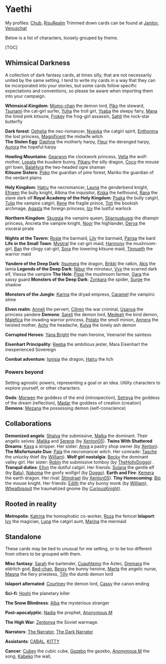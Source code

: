 # Yaethi

My profiles: [Chub](https://chub.ai/users/Yaethi), [RisuRealm](https://realm.risuai.net/creator/yaethi)
Trimmed down cards can be found at [Janitor](https://janitorai.com/profiles/f17f69b6-35e9-4340-af27-c5bb9e51d4d1_profile-of-yaethi), [Venuschat](https://venuschat.ai/profiles/c32aeecf-f0d2-458b-a9bf-8ab16e4c4425_profile-of-yaethi) 

Below is a list of characters, loosely grouped by theme.

[TOC]

## Whimsical Darkness

A collection of dark fantasy cards, at times silly, that are not necessarily united by the same setting. I tend to write my cards in a way that they can be incorporated into your stories, but some cards follow specific expectations and conventions, so please be aware when importing them into your campaign.

**Whimsical Kingdom**: [Momo-chan](whimsical_kingdom/Momo-chan.png) the demon lord, [Piko](whimsical_kingdom/Piko.png) the steward, [Tsunami](whimsical_kingdom/Tsunami.png) the cat-girl surfer, [Yuha](whimsical_kingdom/Yuha.png) the troll girl, [Ysaba](whimsical_kingdom/Ysaba.png) the sleepy fairy, [Mana](whimsical_kingdom/Mana.png) the timid pink kitsune, [Frokey](whimsical_kingdom/Frokey.png) the frog-girl assassin, [Sahti](whimsical_kingdom/Sahti.png) the rock-star butterfly

**Dark forest**: [Ophelia](dark_forest/Ophelia.png) the nec-romancer, [Nyavka](dark_forest/Nyavka.png) the catgirl spirit, [Enthonina](Enthonina.png) the lost princess, [Magnificent](Magnificent.png) the midwife witch  
**The Stolen Egg**:  [Daphne](the_stolen_egg/Daphne.png) the motherly harpy, [Fleur](the_stolen_egg/Fleur.png) the deranged harpy, [Aurora](the_stolen_egg/Aurora.png) the hopeful harpy  

**Howling Mountains**: [Gearwyn](howling_mountains/Gearwyn.png) the clockwork princess, [Vetla](howling_mountains/Vetla.png) the wolf-mother, [Lopata](howling_mountains/Lopata.png) the kuudere bunny, [Pikaru](howling_mountains/Pikaru.png) the silly dragon, [Coco](howling_mountains/Coco.png) the mouse girl town, [BalaHyra](howling_mountains/Bala%20and%0Hyra.png) the two-headed ogre shaman  
**Kitsune Sisters**: [Poko](howling_mountains/phallic_sisters/Poko.png) the guardian of pine forest, Mariko the guardian of the verdant plains  

**Holy Kingdom**: [Hatru](https://chub.ai/characters/Yaethi/hatru-5c6fdedc06e9) the necromancer, [Launa](https://chub.ai/characters/Yaethi/launa-64a91460b9c2) the genderbend knight, [Efrwen](https://www.chub.ai/characters/Yaethi/efrwen-255ca2a43752) the bully knight, Albina the inquisitor, [Kiska](https://chub.ai/characters/Yaethi/kiska-90c3e36dd8c1) the hellhound, [Rana](https://chub.ai/characters/Yaethi/rana-32229e377326) the slave dark elf
**Royal Academy of the Holy Kingdom**: [Psaka](https://chub.ai/characters/Yaethi/psaka-b096eb9b8940) the bully catgirl, [Tulip](https://characterhub.org/characters/Yaethi/tulip-ddaa5b2f5115) the vampire catgirl, [Rene](https://chub.ai/characters/Yaethi/rene-bf126cf6d550) the fragile prince, [Toti](https://www.chub.ai/characters/Yaethi/toti-fa7bdec27ecc) the bookish archmage, [Agasta](https://chub.ai/characters/Yaethi/agasta-2fc99464a90c) the foreign princess, [Izy](https://chub.ai/characters/Yaethi/izy-00b3f374533a) the lustful warlock

**Northern Kingdom**: [Skuggja](https://chub.ai/characters/Yaethi/skuggja-40873b409b7b) the vampire queen, [Stjarnuskuggi](https://chub.ai/characters/Yaethi/stjarna-0e1dc4d86f6f) the dhampir princess, Ancreta the vampire knight, [Noor](https://chub.ai/characters/Yaethi/noor-5ad73e7f6725) the highlander, [Derya](https://chub.ai/characters/Yaethi/derya-2ab0577ed112) the visceral pirate

**Nights at the Tavern**: [Rosie](https://chub.ai/characters/Yaethi/rosie-bfdeef0d8c10) the barmaid, [Lily](https://chub.ai/characters/Yaethi/lily-e1f0946f8b10) the barmaid, [Parisa](https://chub.ai/characters/Yaethi/parisa-2f995f16cae1) the bard
**Life in the Small Town**: [Mystral](https://chub.ai/characters/Yaethi/mistral-fadb7836d82c) the cat-girl maid, [Harmony](https://chub.ai/characters/Yaethi/harmony-f9f6dceb574b) the mushroom-girl, [Ban](https://chub.ai/characters/Yaethi/ban-b696239fa9fb) the clingy cat-girl, [Sora](https://chub.ai/characters/Yaethi/sora-c3a4670aacc3) the towering kitsune maid, [Tinnueth](https://chub.ai/characters/Yaethi/tinnueth-8fabf8f4608f) the warrior maid

**Yandere of the Deep Dark**: [Itsumera](https://chub.ai/characters/Yaethi/itsumera-91dbcbbf3be6) the dragon, [Brikki](https://chub.ai/characters/Yaethi/brikki-d4d18a979c1f) the ratkin, [Akis](https://chub.ai/characters/Yaethi/akis-fd86a065dea5) the lamia 
**Legends of the Deep Dark**: [Nibur](https://chub.ai/characters/Yaethi/nibur-72d128984f34) the minotaur, [Vyx](https://chub.ai/characters/Yaethi/vyx-f4e5d4031968) the scarred dark elf, Viessa the vampire
**The Hole**: [Pippi](https://chub.ai/characters/Yaethi/pippi-0b13557289d9) the mushroom farmer, [Gara](https://chub.ai/characters/Yaethi/gara-155f7e8e3b6e) the sassy guard
**Monsters of the Deep Dark**: [Zynkara](https://chub.ai/characters/Yaethi/zynkara-a9f442526329) the spider, [Surge](https://chub.ai/characters/Yaethi/surge-3d57d94dfb5f) the shadow

**Monsters of the Jungle**: [Karina](https://chub.ai/characters/Yaethi/karina-8b67590ae197) the dryad empress, [Caramel](https://chub.ai/characters/Yaethi/caramel-2535247bb7dd) the vampiric slime

**Elven realm**: [Anneli](https://chub.ai/characters/Yaethi/anneli-cd499fbb13b8) the pervert, [Ciliren](https://chub.ai/characters/Yaethi/ciliren-fe5e9f0b7fe4) the war criminal, [Usanya](https://chub.ai/characters/Yaethi/usanya-01a752ef1a62) the princess yandere
**Demons**: [Sareli](https://chub.ai/characters/Yaethi/sareli-1a2b5e301c20) the demon lord, [Medeah](https://chub.ai/characters/Yaethi/medeah-d1e66f946b36) the kind demon, [Malefica](https://chub.ai/characters/Yaethi/malefica-d38d8c352e31) the invading warrior princess, [Potato](https://chub.ai/characters/Yaethi/potato-598c05e9d6d7) the smoll minion, [Annera](https://chub.ai/characters/Yaethi/annera-cd634a393ef0) the twisted mother, [Achy](https://chub.ai/characters/Yaethi/achy-9fbe81640b28) the headache, [Kulya](https://chub.ai/characters/Yaethi/kulya-446cf3ca0221) the lonely ash demon

**Corrupted Heroes**: [Yana Bright](https://chub.ai/characters/Yaethi/yana-f25c0eef23e0) the main heroine, Veenariel the saintess

**Eisenhart Principality**: [Reeba](https://realm.risuai.net/character/c4a92e2c-1cbd-4a5d-a62b-d69ae9b7f292) the ambitious jester, Mara Eisenhart the inexperienced Sovereign

**Combat adventure**: [Ignisia](https://chub.ai/characters/Yaethi/ignisia-the-fireslayer-d6e147eb) the dragon, [Hatru](https://chub.ai/characters/Yaethi/hatru-the-wicked-435f556941ce) the lich

### Powers beyond

Setting agnostic powers, representing a goal or an idea. Utility characters to explore yourself, or other characters.

**Gods**: [Morwen](https://chub.ai/characters/Yaethi/morwen-2eb760ff10a6) the goddess of the end (introspection), [Setreya](https://chub.ai/characters/Yaethi/setreya-1f8ff7a2c1dd) the goddess of the dream (reflection), [Madar](https://chub.ai/characters/Yaethi/madar-4a8d9d806ed1) the goddess of creation (creation)
**Demons**: [Mezana](https://chub.ai/characters/Yaethi/mezana-0b9f7a61) the possessing demon (self-conscience)

## Collaborations

**Demonized angels**: [Shalva](https://chub.ai/characters/Yaethi/shalva-c8fe0a0d94ae) the submissive, [Malka](https://chub.ai/characters/Yaethi/malka-4cc42c052d50) the dominant. Their angelic selves: [Malika](https://chub.ai/characters/Xenton05/malika-150c4752d48a) and [Serene](https://chub.ai/characters/Xenton05/serena-c02d603de683) (by [Xenton05](https://chub.ai/users/Xenton05)).
**Twins With Shattered Dreams**: [Kaya](https://chub.ai/characters/Yaethi/kaya-1f8d1ba422c7) a stripper. Her sister: [Anya](https://www.chub.ai/characters/Xenton05/anya-e5af6e9f8c58) a pastry shop owner (by [Xenton](https://www.chub.ai/users/Xenton05)).
**The Misfortunate Duo**: [Pala](https://www.chub.ai/characters/Yaethi/pala-1606d3c89006) the necromancer witch. Her comrade: [Tasche](https://chub.ai/characters/wildwill95/tasche-d4e90aa034fe) the unlucky thief (by [William](https://www.chub.ai/users/wildwill95)).
**Wolf girl nostalgia**: [Becky](https://www.chub.ai/characters/Yaethi/becky-c1e4a045659d) the dominant valley girl. Her sister: [Robin](https://chub.ai/characters/TheHolyDoggo/robin-620754f9b583) the submissive tomboy (by [TheHollyDoggo](https://chub.ai/users/TheHolyDoggo)) .
**Tranquil duties**: [Ellyn](https://chub.ai/characters/Yaethi/ellyn-aac5b548c784) the dutiful catgirl. Her friends: [Solana](https://www.chub.ai/characters/batuta/solana-0faca3a12fb3) the gentle elf (by [Batu](https://www.chub.ai/users/batuta)), [Nakoma](https://chub.ai/characters/TheHolyDoggo/nakoma-07dde51a15fb) the goofy wolfgirl (by [Doggo](https://chub.ai/users/TheHolyDoggo)).
**Earth and Fire**: [Kemera](https://www.chub.ai/characters/Yaethi/kemera-12094b1d56e1) the earth dragon. Her rival: [Shindrael](https://chub.ai/characters/Xenton05/shindrael-5ffac363d7b0) (by [Xenton05](https://chub.ai/users/Xenton05)).
**Tiny Homecoming**: [Bip](https://chub.ai/characters/Yaethi/bip-582db59365d4) the mouse knight. Her friends: [Edith](https://chub.ai/characters/wildwill95/edith-0a80a213185f) the shy bunny monk (by [William](https://www.chub.ai/users/wildwill95)), [Wheatbisquit](https://chub.ai/characters/CuriousKnight/wheatbiscuit-c6c753cbeb20) the traumatized gnome (by [CuriousKnight](https://chub.ai/characters/CuriousKnight/wheatbiscuit-c6c753cbeb20)).  

## Rooted in reality

**Metropolis**: [Katrina](https://chub.ai/characters/Yaethi/katrina-ea60c3d5b1b6) the homophobic co-worker, [Roza](https://chub.ai/characters/Yaethi/roza-d16e194ce8ea) the femcel
**Islaport**: [Ivy](https://chub.ai/characters/Yaethi/ivy-de941ad973ac) the magician, [Luna](https://www.chub.ai/characters/Yaethi/luna-34e369ceef54) the catgirl aunt, [Marina](https://chub.ai/characters/Yaethi/marina-4fe6154dfd5d) the mermaid

## Standalone

These cards may be tied to unusual for me setting, or to be too different from others to be grouped with them. 

**Misc fantasy**: [Sarah](https://chub.ai/characters/Yaethi/sarah-2973d8955c9a) the bartender, [Cuauhtemo](https://chub.ai/characters/Yaethi/cuauhtemo-08a9ac2a120e) the Aztec, [Dremara](https://chub.ai/characters/Yaethi/dremara-87e101a79afd) the eldritch god, [Bed-chan](https://chub.ai/characters/Yaethi/bed-chan-740cfdf2b3af), [Bessy](https://chub.ai/characters/Yaethi/bessy-fb2a7487daee) the bunny heroine, [Marta](https://www.chub.ai/characters/Yaethi/marta-0f0f33dd94aa) the angelic nurse, [Magna](https://chub.ai/characters/Yaethi/magna-d63cea1f7823) the fiery priestess, [Tilly](https://www.chub.ai/characters/Yaethi/tilly-f7da39aa09ab) the dumb demon lord

**Islaport alternated**: [Courtney](https://chub.ai/characters/Yaethi/courtney-75ebe9b32b51) the demon lord, [Cassy](https://chub.ai/characters/Yaethi/cassy-936f658087e5) the canon ending

**Sci-fi**: [Hoshi](https://www.chub.ai/characters/Yaethi/hoshi-5ad3298083e2) the planetary killer

**The Snow Blindness**: [Alba](https://chub.ai/characters/Yaethi/alba-6f891c300c95) the mysterious stranger

**Post-apocalyptic**: [Nadia](https://www.chub.ai/characters/Yaethi/nadia-c40103eff118) the prophet, [Anonymous M](https://chub.ai/characters/Yaethi/anonymous-m-23be8048b478)

**The High War**: [Zentonya](https://chub.ai/characters/Yaethi/zentonya-51a4d1876bd8) the Soviet warmage.

**Narrators**: [The Narrator](https://venus.chub.ai/characters/Yaethi/the-narrator-397b4da2), [The Dark Narrator](https://characterhub.org/characters/Yaethi/the-dark-narrator-a1656703122b)

**Assistants**: [CABAL](https://chub.ai/characters/Yaethi/cabal-ad30bc8b2629), [KITTY](https://chub.ai/characters/Yaethi/kitty-cf01554ce6fb)

**Cancer**: [Cubey](https://chub.ai/characters/Yaethi/cubey-180f8c3c9921) the cubic cube, [Gazebo](https://venus.chub.ai/characters/Yaethi/gazebo-736c968353d9) the gazebo, [Anonymous M](https://www.chub.ai/characters/Yaethi/anonymous-m-23be8048b478) the song, [Kabeko](https://www.chub.ai/characters/Yaethi/wall-chan-6718fab927ac) the wall,
